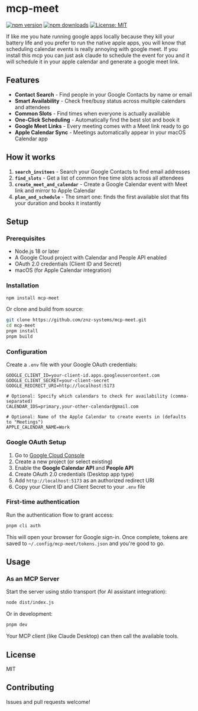 # mcp-meet

[![npm version](https://badge.fury.io/js/mcp-meet.svg)](https://www.npmjs.com/package/mcp-meet)
[![npm downloads](https://img.shields.io/npm/dm/mcp-meet.svg)](https://www.npmjs.com/package/mcp-meet)
[![License: MIT](https://img.shields.io/badge/License-MIT-yellow.svg)](https://opensource.org/licenses/MIT)

If like me you hate running google apps locally because they kill your battery life and you prefer to run the native apple apps, you will know that scheduling calendar events is really annoying with google meet. If you install this mcp you can just ask claude to schedule the event for you and it will schedule it in your apple calendar and generate a google meet link.

## Features

-  **Contact Search** - Find people in your Google Contacts by name or email
-  **Smart Availability** - Check free/busy status across multiple calendars and attendees
-  **Common Slots** - Find times when everyone is actually available
-  **One-Click Scheduling** - Automatically find the best slot and book it
-  **Google Meet Links** - Every meeting comes with a Meet link ready to go
-  **Apple Calendar Sync** - Meetings automatically appear in your macOS Calendar app

## How it works


1. **`search_invitees`** - Search your Google Contacts to find email addresses
2. **`find_slots`** - Get a list of common free time slots across all attendees
3. **`create_meet_and_calendar`** - Create a Google Calendar event with Meet link and mirror to Apple Calendar
4. **`plan_and_schedule`** - The smart one: finds the first available slot that fits your duration and books it instantly

## Setup

### Prerequisites

- Node.js 18 or later
- A Google Cloud project with Calendar and People API enabled
- OAuth 2.0 credentials (Client ID and Secret)
- macOS (for Apple Calendar integration)

### Installation

```bash
npm install mcp-meet
```

Or clone and build from source:

```bash
git clone https://github.com/znz-systems/mcp-meet.git
cd mcp-meet
pnpm install
pnpm build
```

### Configuration

Create a `.env` file with your Google OAuth credentials:

```env
GOOGLE_CLIENT_ID=your-client-id.apps.googleusercontent.com
GOOGLE_CLIENT_SECRET=your-client-secret
GOOGLE_REDIRECT_URI=http://localhost:5173

# Optional: Specify which calendars to check for availability (comma-separated)
CALENDAR_IDS=primary,your-other-calendar@gmail.com

# Optional: Name of the Apple Calendar to create events in (defaults to "Meetings")
APPLE_CALENDAR_NAME=Work
```

### Google OAuth Setup

1. Go to [Google Cloud Console](https://console.cloud.google.com/)
2. Create a new project (or select existing)
3. Enable the **Google Calendar API** and **People API**
4. Create OAuth 2.0 credentials (Desktop app type)
5. Add `http://localhost:5173` as an authorized redirect URI
6. Copy your Client ID and Client Secret to your `.env` file

### First-time authentication

Run the authentication flow to grant access:

```bash
pnpm cli auth
```

This will open your browser for Google sign-in. Once complete, tokens are saved to `~/.config/mcp-meet/tokens.json` and you're good to go.

## Usage

### As an MCP Server

Start the server using stdio transport (for AI assistant integration):

```bash
node dist/index.js
```

Or in development:

```bash
pnpm dev
```

Your MCP client (like Claude Desktop) can then call the available tools.


## License

MIT

## Contributing

Issues and pull requests welcome!

